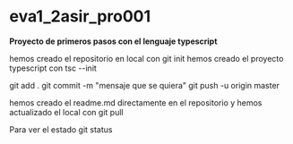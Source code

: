 # eva1_2asir_pro001
**Proyecto de primeros pasos con el lenguaje typescript**   

hemos creado el repositorio en local con git init
hemos creado el proyecto typescript con tsc --init

git add . 
git commit -m "mensaje que se quiera"
git push -u origin master

hemos creado el readme.md directamente en el repositorio y
hemos actualizado el local con git pull

Para ver el estado git status